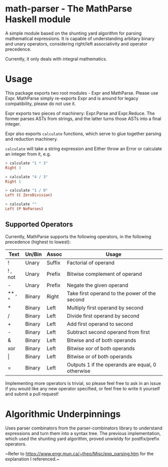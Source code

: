# math-parser - The MathParse Haskell module

A simple module based on the shunting yard algorithm for parsing mathematical
expressions. It is capable of understanding arbitary binary and unary
operators, considering right/left associativity and operator precedence.

Currently, it only deals with integral mathematics.

# Usage
This package exports two root modules - Expr and MathParse. Please use Expr.
MathParse simply re-exports Expr and is around for legacy compatibility, please
do not use it.

Expr exports two pieces of machinery: Expr.Parse and Expr.Reduce. The former
parses ASTs from strings, and the latter turns those ASTs into a final integer.

Expr also exports `calculate` functions, which serve to glue together parsing
and reduction machinery.

`calculate` will take a string expression and Either throw an Error or
calculate an integer from it, e.g.
```hs
> calculate "1 * 3"
Right 3

> calculate "4 / 3"
Right 1

> calculate "1 / 0"
Left (C ZeroDivision)

> calculate ""
Left (P NoParses)
```

## Supported Operators
Currently, MathParse supports the following operators, in the following
precedence (highest to lowest):

| Text     | Un/Bin | Assoc  | Usage                                            |
|--------- |--------|--------|--------------------------------------------------|
|  !       | Unary  | Suffix | Factorial of operand                             |
|  ! , not | Unary  | Prefix | Bitwise complement of operand                    |
|  -       | Unary  | Prefix | Negate the given operand                         |
|  ** , ^  | Binary | Right  | Take first operand to the power of the second    |
|  *       | Binary | Left   | Multiply first operand by second                 |
|  /       | Binary | Left   | Divide first operand by second                   |
|  +       | Binary | Left   | Add first operand to second                      |
|  -       | Binary | Left   | Subtract second operand from first               |
|  &       | Binary | Left   | Bitwise and of both operands                     |
|  xor     | Binary | Left   | Bitwise xor of both operands                     |
| \|       | Binary | Left   | Bitwise or of both operands                      |
|  =       | Binary | Left   | Outputs 1 if the operands are equal, 0 otherwise |

Implementing more operators is trivial, so please feel free to ask in an issue
if you would like any new operator specified, or feel free to write it yourself
and submit a pull request!

# Algorithmic Underpinnings
Uses parser combinators from the parser-combinators library to understand
expressions and turn them into a syntax tree. The previous implementation,
which used the shunting yard algorithm, proved unwieldy for postfix/prefix
operators.

~Refer to https://www.engr.mun.ca/~theo/Misc/exp_parsing.htm for the explanation
I referenced.~

